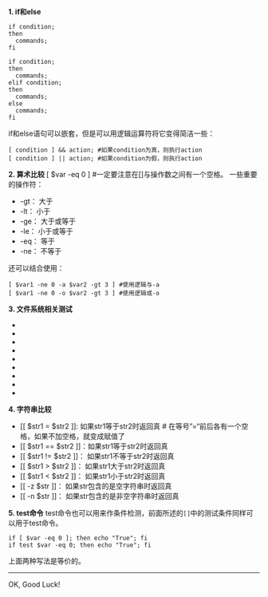 **1. if和else** 
```
if condition;
then
  commands;
fi
```
```
if condition;
then
  commands;
elif condition;
then
  commands;
else
  commands;
fi
```
if和else语句可以嵌套，但是可以用逻辑运算符将它变得简洁一些：
```
[ condition ] && action; #如果condition为真，则执行action
[ condition ] || action; #如果condition为假，则执行action
```
**2. 算术比较**
[ $var -eq 0 ] #一定要注意在[]与操作数之间有一个空格。
 一些重要的操作符：
 * -gt： 大于
 * -lt： 小于
 * -ge： 大于或等于
 * -le： 小于或等于
 * -eq： 等于
 * -ne： 不等于  
 
还可以结合使用：
```
[ $var1 -ne 0 -a $var2 -gt 3 ] #使用逻辑与-a
[ $var1 -ne 0 -o $var2 -gt 3 ] #使用逻辑或-o
``` 

**3. 文件系统相关测试**
* [ -f $var ]: 如果是正常的文件路径或文件名，则返回真
* [ -x $var ]: 如果文件可执行，则返回真
* [ -d $var ]: 如果是目录，则返回真
* [ -e $var ]: 如果文件存在，则返回真
* [ -c $var ]: 如果是字符设备文件，则返回真
* [ -b $var ]: 如果是块设备文件，则返回真
* [ -w $var ]: 如果文件可写，则返回真
* [ -r $var ]: 如果文件可读，则返回真
* [ -L $var ]: 如果是一个符号链接，则返回真

**4. 字符串比较**
* [[ $str1 = $str2 ]]: 如果str1等于str2时返回真      # 在等号”=“前后各有一个空格，如果不加空格，就变成赋值了
* [[ $str1 == $str2 ]]：如果str1等于str2时返回真 
* [[ $str1 != $str2 ]]： 如果str1不等于str2时返回真 
* [[ $str1 > $str2 ]]： 如果str1大于str2时返回真 
* [[ $str1 < $str2 ]]： 如果str1小于str2时返回真 
* [[ -z $str ]]： 如果str包含的是空字符串时返回真
* [[ -n $str ]]： 如果str包含的是非空字符串时返回真

**5. test命令**
test命令也可以用来作条件检测，前面所述的`[]`中的测试条件同样可以用于test命令。
```
if [ $var -eq 0 ]; then echo "True"; fi
if test $var -eq 0; then echo "True"; fi
```
上面两种写法是等价的。

_ _ _
OK, Good Luck!
